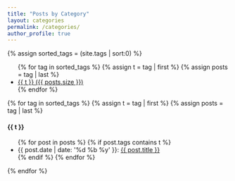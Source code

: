 ```yaml
---
title: "Posts by Category"
layout: categories
permalink: /categories/
author_profile: true
---
```


{% assign sorted_tags = (site.tags | sort:0) %}
<ul class="tag-box">
	{% for tag in sorted_tags %}
		{% assign t = tag | first %}
		{% assign posts = tag | last %}
		<li><a href="#{{ t | downcase }}">{{ t }} <span class="size">({{ posts.size }})</span></a></li>
	{% endfor %}
</ul>

{% for tag in sorted_tags %}
  {% assign t = tag | first %}
  {% assign posts = tag | last %}

<h4 id="{{ t | downcase }}">{{ t }}</h4>
<ul>
{% for post in posts %}
  {% if post.tags contains t %}
    <li>
       <span class="date">{{ post.date | date: '%d %b %y' }}</span>:  <a href="{{ post.url }}">{{ post.title }}</a>
    </li>
  {% endif %}
{% endfor %}
</ul>
{% endfor %}
